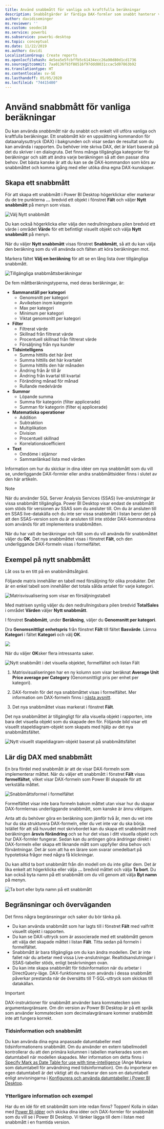```yaml
---
title: Använd snabbmått för vanliga och kraftfulla beräkningar
description: Snabbåtgärder är färdiga DAX-formler som snabbt hanterar vanliga beräkningar.
author: davidiseminger
ms.reviewer: ''
ms.custom: seodec18
ms.service: powerbi
ms.subservice: powerbi-desktop
ms.topic: conceptual
ms.date: 11/22/2019
ms.author: davidi
LocalizationGroup: Create reports
ms.openlocfilehash: 4e5ea5e5fcbffb5c61434ecc26a90d80d1cd1736
ms.sourcegitcommit: 7aa0136f93f88516f97ddd8031ccac5d07863b92
ms.translationtype: HT
ms.contentlocale: sv-SE
ms.lasthandoff: 05/05/2020
ms.locfileid: "74415400"
---
```

# <a name="use-quick-measures-for-common-calculations"></a>Använd snabbmått för vanliga beräkningar
Du kan använda *snabbmått* när du snabbt och enkelt vill utföra vanliga och kraftfulla beräkningar. Ett snabbmått kör en uppsättning kommandon för dataanalysuttryck (DAX) i bakgrunden och visar sedan de resultat som du kan använda i rapporten. Du behöver inte skriva DAX, det är klart baserat på det du skriver i en dialogruta. Det finns många tillgängliga kategorier för beräkningar och sätt att ändra varje beräkningen så att den passar dina behov. Det bästa kanske är att du kan se de DAX-kommandon som körs av snabbmåttet och komma igång med eller utöka dina egna DAX-kunskaper.

## <a name="create-a-quick-measure"></a>Skapa ett snabbmått

För att skapa ett snabbmått i Power BI Desktop högerklickar eller markerar du de tre punkterna **...** bredvid ett objekt i fönstret **Fält** och väljer **Nytt snabbmått** på menyn som visas. 

![Välj Nytt snabbmått](media/desktop-quick-measures/quick-measures_01.png)

Du kan också högerklicka eller välja den nedrullningsbara pilen bredvid ett värde i området **Värde** för ett befintligt visuellt objekt och välja **Nytt snabbmått** på menyn. 

När du väljer **Nytt snabbmått** visas fönstret **Snabbmått**, så att du kan välja den beräkning som du vill använda och fälten att köra beräkningen mot. 

Markera fältet **Välj en beräkning** för att se en lång lista över tillgängliga snabbmått. 

![Tillgängliga snabbmåttsberäkningar](media/desktop-quick-measures/quick-measures_04.png)

De fem måttberäkningstyperna, med deras beräkningar, är:

* **Sammanställ per kategori**
  * Genomsnitt per kategori
  * Avvikelsen inom kategorin
  * Max per kategori
  * Minimum per kategori
  * Viktat genomsnitt per kategori
* **Filter**
  * Filtrerat värde
  * Skillnad från filtrerat värde
  * Procentuell skillnad från filtrerat värde
  * Försäljning från nya kunder
* **Tidsintelligens**
  * Summa hittills det här året
  * Summa hittills det här kvartalet
  * Summa hittills den här månaden
  * Ändring från år till år
  * Ändring från kvartal till kvartal
  * Förändring månad för månad
  * Rullande medelvärde
* **Summor**
  * Löpande summa
  * Summa för kategorin (filter applicerade)
  * Summan för kategorin (filter ej applicerade)
* **Matematiska operationer**
  * Addition
  * Subtraktion
  * Multiplikation
  * Division
  * Procentuell skillnad
  * Korrelationskoefficient
* **Text**
  * Omdöme i stjärnor
  * Sammanlänkad lista med värden

Information om hur du skickar in dina idéer om nya snabbmått som du vill se, underliggande DAX-formler eller andra snabbmåttsidéer finns i slutet av den här artikeln.

> [!NOTE]
> När du använder SQL Server Analysis Services (SSAS) live-anslutningar är vissa snabbmått tillgängliga. Power BI Desktop visar endast de snabbmått som stöds för versionen av SSAS som du ansluter till. Om du är ansluten till en SSAS live-datakälla och du inte ser vissa snabbmått i listan beror det på att den SSAS-version som du är ansluten till inte stöder DAX-kommandona som används för att implementera snabbmåtten.

När du har valt de beräkningar och fält som du vill använda för snabbmåttet väljer du **OK**. Det nya snabbmåttet visas i fönstret **Fält**, och den underliggande DAX-formeln visas i formelfältet. 

## <a name="quick-measure-example"></a>Exempel på nytt snabbmått
Låt oss ta en titt på en snabbmåttsåtgärd.

Följande matris innehåller en tabell med försäljning för olika produkter. Det är en enkel tabell som innehåller det totala sålda antalet för varje kategori.

![Matrisvisualisering som visar en försäljningstabell](media/desktop-quick-measures/quick-measures_05.png)

Med matrisen synlig väljer du den nedrullningsbara pilen bredvid **TotalSales** i området **Värden** väljer **Nytt snabbmått**. 

I fönstret **Snabbmått**, under **Beräkning**, väljer du **Genomsnitt per kategori**. 

Dra **Genomsnittligt enhetspris** från fönstret **Fält** till fältet **Basvärde**. Lämna **Kategori** i fältet **Kategori** och välj **OK**. 

![](media/desktop-quick-measures/quick-measures_06.png)

När du väljer **OK**sker flera intressanta saker.

![Nytt snabbmått i det visuella objektet, formelfältet och listan Fält](media/desktop-quick-measures/quick-measures_07.png)

1. Matrisvisualiseringen har en ny kolumn som visar beräknat **Average Unit Price average per Category** (Genomsnittligt pris per enhet per kategori).
   
2. DAX-formeln för det nya snabbmåttet visas i formelfältet. Mer information om DAX-formeln finns i [nästa avsnitt](#learn-dax-by-using-quick-measures).
   
3. Det nya snabbmåttet visas markerat i fönstret **Fält**. 

Det nya snabbmåttet är tillgängligt för alla visuella objekt i rapporten, inte bara det visuella objekt som du skapade den för. Följande bild visar ett visuellt stapeldiagram-objekt som skapats med hjälp av det nya snabbmåttsfältet.

![Nytt visuellt stapeldiagram-objekt baserat på snabbmåttsfältet](media/desktop-quick-measures/quick-measures_09.png)

## <a name="learn-dax-by-using-quick-measures"></a>Lär dig DAX med snabbmått
En bra fördel med snabbmått är att de visar DAX-formeln som implementerar måttet. När du väljer ett snabbmått i fönstret **Fält** visas **formelfältet**, vilket visar DAX-formeln som Power BI skapade för att verkställa måttet.

![Snabbmåttsformel i formelfältet](media/desktop-quick-measures/quick-measures_10.png)

Formelfältet visar inte bara formeln bakom måttet utan visar hur du skapar DAX-formlernas underliggande snabbmått, som kanske är ännu viktigare.

Anta att du behöver göra en beräkning som jämför två år, men du vet inte hur du ska strukturera DAX-formeln, eller du vet inte var du ska börja. Istället för att slå huvudet mot skrivbordet kan du skapa ett snabbmått med beräkningen **årsvis förändring** och se hur det visas i ditt visuella objekt och hur DAX-formler fungerar. Sedan kan du antingen göra ändringar direkt i DAX-formeln eller skapa ett liknande mått som uppfyller dina behov och förväntningar. Det är som att ha en lärare som svarar omedelbart på hypotetiska frågor med några få klickningar. 

Du kan alltid ta bort snabbmått från din modell om du inte gillar dem. Det är lika enkelt att högerklicka eller välja **...** bredvid måttet och välja **Ta bort**. Du kan också byta namn på ett snabbmått om du vill genom att välja **Byt namn** på menyn. 

![Ta bort eller byta namn på ett snabbmått](media/desktop-quick-measures/quick-measures_11.png)

## <a name="limitations-and-considerations"></a>Begränsningar och överväganden
Det finns några begränsningar och saker du bör tänka på.

- Du kan använda snabbmått som har lagts till i fönstret **Fält** med valfritt visuellt objekt i rapporten.
- Du kan se DAX-uttryck som är associerade med ett snabbmått genom att välja det skapade måttet i listan **Fält**. Titta sedan på formeln i formelfältet.
- Snabbmått är bara tillgängliga om du kan ändra modellen. Det är inte fallet när du arbetar med vissa Live-anslutningar. Realtidsanslutningar i SSAS-tabeller stöds, enligt beskrivningen ovan.
- Du kan inte skapa snabbmått för tidsinformation när du arbetar i DirectQuery-läge. DAX-funktionerna som används i dessa snabbmått påverkar prestanda när de översätts till T-SQL-uttryck som skickas till datakällan.

> [!IMPORTANT]
> DAX-instruktioner för snabbmått använder bara kommatecken som argumentavgränsare. Om din version av Power BI Desktop är på ett språk som använder kommatecken som decimalavgränsare kommer snabbmått inte att fungera korrekt.

### <a name="time-intelligence-and-quick-measures"></a>Tidsinformation och snabbmått
Du kan använda dina egna anpassade datumtabeller med tidsinformationens snabbmått. Om du använder en extern tabellmodell kontrollerar du att den primära kolumnen i tabellen markerades som en datumtabell när modellen skapades. Mer information om detta finns i [Specify Mark as Date Table for use with time-intelligence](https://docs.microsoft.com/sql/analysis-services/tabular-models/specify-mark-as-date-table-for-use-with-time-intelligence-ssas-tabular) (Ange Markera som datumtabell för användning med tidsinformation). Om du importerar en egen datumtabell är det viktigt att du markerar den som en datumtabell enligt anvisningarna i [Konfigurera och använda datumtabeller i Power BI Desktop](desktop-date-tables.md).

### <a name="additional-information-and-examples"></a>Ytterligare information och exempel
Har du en idé för ett snabbmått som inte redan finns? Toppen! Kolla in sidan med [Power BI-idéer](https://go.microsoft.com/fwlink/?linkid=842906) och skicka dina idéer och DAX-formler för snabbmått som du vill se i Power BI Desktop. Vi tänker lägga till dem i listan med snabbmått i en framtida version.


